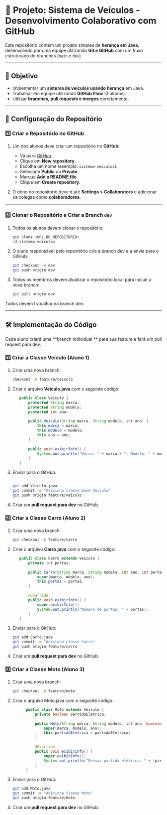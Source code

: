 # 📌 Projeto: Sistema de Veículos - Desenvolvimento Colaborativo com GitHub

Este repositório contém um projeto simples de **herança em Java**, desenvolvido por uma equipe utilizando **Git e GitHub** com um fluxo estruturado de branches (`main` e `dev`).

---

## 🚀 Objetivo
- Implementar um **sistema de veículos usando herança** em Java.
- Trabalhar em equipe utilizando **GitHub Flow** (3 alunos).
- Utilizar **branches, pull requests e merges** corretamente.

---

## 🔧 Configuração do Repositório

### 1️⃣ Criar o Repositório no GitHub
1. Um dos alunos deve criar um repositório no **GitHub**:
   - Vá para [GitHub](https://github.com).
   - Clique em **New repository**.
   - Escolha um nome (exemplo: `sistema-veiculos`).
   - Selecione **Public** ou **Private**.
   - Marque **Add a README file**.
   - Clique em **Create repository**.

2. O dono do repositório deve ir até **Settings > Collaborators** e adicionar os colegas como **colaboradores**.

---

### 2️⃣ Clonar o Repositório e Criar a Branch `dev`
1. Todos os alunos devem clonar o repositório:

   ```sh
   git clone <URL_DO_REPOSITORIO>
   cd sistema-veiculos
   
2. O aluno responsável pelo repositório cria a branch dev e a envia para o GitHub:

   ```sh
   git checkout -b dev
   git push origin dev
   
3. Todos os membros devem atualizar o repositório local para incluir a nova branch:

   ```sh
   git pull origin dev

Todos devem trabalhar na branch dev.

---

## 🛠️ Implementação do Código

Cada aluno criará uma **branch individual ** para sua feature e fará um pull request para dev.
### 1️⃣ Criar a Classe Veiculo (Aluno 1)

1. Criar uma nova branch:

   ```sh
   checkout -b feature/veiculo

2. Criar o arquivo **Veiculo.java** com o seguinte código:

   ```java
      public class Veiculo {
          protected String marca;
          protected String modelo;
          protected int ano;
      
          public Veiculo(String marca, String modelo, int ano) {
              this.marca = marca;
              this.modelo = modelo;
              this.ano = ano;
          }
      
          public void exibirInfo() {
              System.out.println("Marca: " + marca + ", Modelo: " + modelo + ", Ano: " + ano);
          }
      }
   ```
3. Enviar para o GitHub:

   ```sh
   
   git add Veiculo.java
   git commit -m "Adiciona classe base Veiculo"
   git push origin feature/veiculo

4. Criar um **pull request para dev** no GitHub.

### 2️⃣ Criar a Classe Carro (Aluno 2)

1. Criar uma nova branch:

   ```sh
   git checkout -b feature/carro

2. Criar o arquivo **Carro.java** com o seguinte código:

   ```java  
      public class Carro extends Veiculo {
          private int portas;
      
          public Carro(String marca, String modelo, int ano, int portas) {
              super(marca, modelo, ano);
              this.portas = portas;
          }
      
          @Override
          public void exibirInfo() {
              super.exibirInfo();
              System.out.println("Número de portas: " + portas);
          }
      }
   ```

3. Enviar para o GitHub:

   ```sh
   git add Carro.java
   git commit -m "Adiciona classe Carro"
   git push origin feature/carro

4. Criar um **pull request para dev** no GitHub.


### 3️⃣ Criar a Classe Moto (Aluno 3)

1. Criar uma nova branch:

   ```sh
   git checkout -b feature/moto

2. Criar o arquivo Moto.java com o seguinte código:

   ```java
         public class Moto extends Veiculo {
             private boolean partidaEletrica;
         
             public Moto(String marca, String modelo, int ano, boolean partidaEletrica) {
                 super(marca, modelo, ano);
                 this.partidaEletrica = partidaEletrica;
             }
         
             @Override
             public void exibirInfo() {
                 super.exibirInfo();
                 System.out.println("Possui partida elétrica: " + (partidaEletrica ? "Sim" : "Não"));
             }
         }
   ```

3. Enviar para o GitHub:

   ```sh
   git add Moto.java
   git commit -m "Adiciona classe Moto"
   git push origin feature/moto

4. Criar um **pull request para dev** no GitHub.
